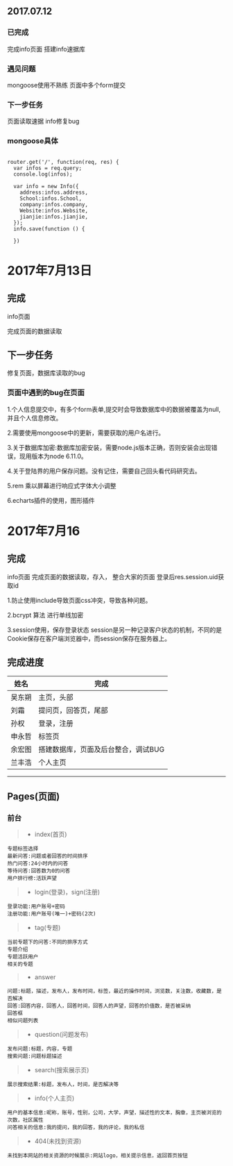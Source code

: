 ## 2017.07.12
### 已完成  
完成info页面
搭建info速据库
### 遇见问题

mongoose使用不熟练
页面中多个form提交
### 下一步任务  
页面读取速据
info修复bug

### mongoose具体

```

router.get('/', function(req, res) {
  var infos = req.query;
  console.log(infos);

  var info = new Info({
    address:infos.address,
    School:infos.School,
    company:infos.company,
    Website:infos.Website,
    jianjie:infos.jianjie,
  });
  info.save(function () {

  })

```

# 2017年7月13日
## 完成
info页面

完成页面的数据读取

## 下一步任务

修复页面，数据库读取的bug

### 页面中遇到的bug在页面
1.个人信息提交中，有多个form表单,提交时会导致数据库中的数据被覆盖为null,并且个人信息修改。

2.需要使用mongoose中的更新，需要获取的用户名进行。

3.关于数据库加密:数据库加密安装，需要node.js版本正确，否则安装会出现错误，现用版本为node 6.11.0。

4.关于登陆界的用户保存问题。没有记住，需要自己回头看代码研究去。

5.rem 乘以屏幕进行响应式字体大小调整

6.echarts插件的使用，图形插件
# 2017年7月16
## 完成
info页面
完成页面的数据读取，存入，
整合大家的页面
登录后res.session.uid获取id

1.防止使用include导致页面css冲突，导致各种问题。

2.bcrypt 算法 进行单线加密

3.session使用，保存登录状态
session是另一种记录客户状态的机制，不同的是Cookie保存在客户端浏览器中，而session保存在服务器上。

## 完成进度

姓名 | 完成
---- | ----
吴东朔 | 主页，头部
刘霜 | 提问页，回答页，尾部
孙权 | 登录，注册
申永哲 | 标签页
余宏图 | 搭建数据库，页面及后台整合，调试BUG
兰丰浩 | 个人主页


***
## Pages(页面)

### 前台

>* index(首页)

    专题标签选择
    最新问答:问题或者回答的时间排序
    热门问答:24小时内的问答
    等待问答:回答数为0的问答
    用户排行榜:活跃声望
    
>* login(登录)，sign(注册)

    登录功能:用户账号+密码
    注册功能:用户账号(唯一)+密码(2次)
    
>* tag(专题)

    当前专题下的问答:不同的排序方式
    专题介绍
    专题活跃用户
    相关的专题

>* answer

    问题:标题，描述，发布人，发布时间，标签，最近的操作时间，浏览数，关注数，收藏数，是否解决
    回答:回答内容，回答人，回答时间，回答人的声望，回答的价值数，是否被采纳
    回答框
    相似问题列表

>* question(问题发布)

    发布问题:标题，内容，专题
    搜索问题:问题标题描述

>* search(搜索展示页)

    展示搜索结果:标题，发布人，时间，是否解决等

>* info(个人主页)

    用户的基本信息:昵称，账号，性别，公司，大学，声望，描述性的文本，胸章，主页被浏览的次数，社区属性
    问答相关的信息:我的提问，我的回答，我的评论，我的私信

>* 404(未找到资源)

    未找到本网站的相关资源的时候展示:网站logo，相关提示信息，返回首页按钮




